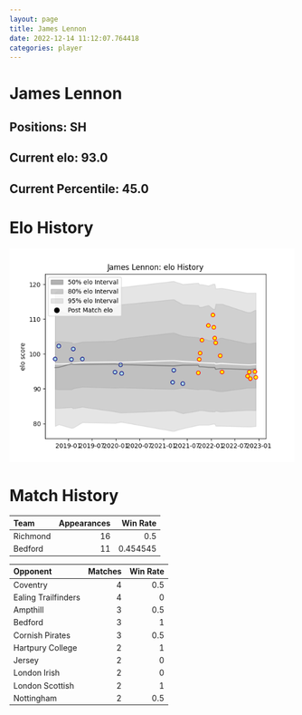```yaml
---  
layout: page  
title: James Lennon  
date: 2022-12-14 11:12:07.764418  
categories: player  
---
```

# James Lennon

## Positions: SH

## Current elo: 93.0

## Current Percentile: 45.0

# Elo History


![elo history](history_JamesLennon.png)
# Match History


| Team     |   Appearances |   Win Rate |
|:---------|--------------:|-----------:|
| Richmond |            16 |   0.5      |
| Bedford  |            11 |   0.454545 |

| Opponent            |   Matches |   Win Rate |
|:--------------------|----------:|-----------:|
| Coventry            |         4 |        0.5 |
| Ealing Trailfinders |         4 |        0   |
| Ampthill            |         3 |        0.5 |
| Bedford             |         3 |        1   |
| Cornish Pirates     |         3 |        0.5 |
| Hartpury College    |         2 |        1   |
| Jersey              |         2 |        0   |
| London Irish        |         2 |        0   |
| London Scottish     |         2 |        1   |
| Nottingham          |         2 |        0.5 |